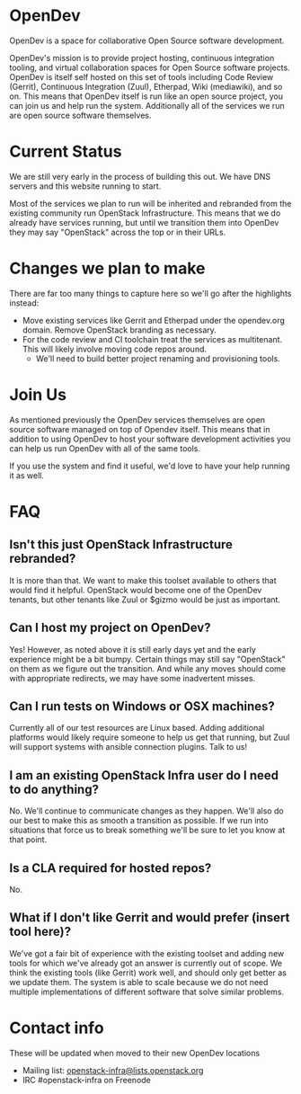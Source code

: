 OpenDev
=======

OpenDev is a space for collaborative Open Source software development.

OpenDev's mission is to provide project hosting, continuous integration
tooling, and virtual collaboration spaces for Open Source software projects.
OpenDev is itself self hosted on this set of tools including Code Review
(Gerrit), Continuous Integration (Zuul), Etherpad, Wiki (mediawiki), and
so on. This means that OpenDev itself is run like an open source project,
you can join us and help run the system. Additionally all of the services
we run are open source software themselves.

Current Status
==============

We are still very early in the process of building this out. We have
DNS servers and this website running to start.

Most of the services we plan to run will be inherited and rebranded from
the existing community run OpenStack Infrastructure. This means that we
do already have services running, but until we transition them into
OpenDev they may say "OpenStack" across the top or in their URLs.

Changes we plan to make
=======================

There are far too many things to capture here so we'll go after the
highlights instead:

* Move existing services like Gerrit and Etherpad under the opendev.org
  domain. Remove OpenStack branding as necessary.
* For the code review and CI toolchain treat the services as multitenant.
  This will likely involve moving code repos around.
  * We'll need to build better project renaming and provisioning tools.

Join Us
=======

As mentioned previously the OpenDev services themselves are open source
software managed on top of Opendev itself. This means that in addition to
using OpenDev to host your software development activities you can help us
run OpenDev with all of the same tools.

If you use the system and find it useful, we'd love to have your help
running it as well.

FAQ
===

Isn't this just OpenStack Infrastructure rebranded?
---------------------------------------------------

It is more than that. We want to make this toolset available to others
that would find it helpful. OpenStack would become one of the OpenDev
tenants, but other tenants like Zuul or $gizmo would be just as important.

Can I host my project on OpenDev?
---------------------------------

Yes! However, as noted above it is still early days yet and the early
experience might be a bit bumpy. Certain things may still say "OpenStack"
on them as we figure out the transition. And while any moves should come
with appropriate redirects, we may have some inadvertent misses.

Can I run tests on Windows or OSX machines?
-------------------------------------------

Currently all of our test resources are Linux based. Adding additional
platforms would likely require someone to help us get that running, but Zuul
will support systems with ansible connection plugins. Talk to us!

I am an existing OpenStack Infra user do I need to do anything?
---------------------------------------------------------------

No. We'll continue to communicate changes as they happen. We'll also
do our best to make this as smooth a transition as possible. If we run
into situations that force us to break something we'll be sure to let
you know at that point.

Is a CLA required for hosted repos?
-----------------------------------

No.

What if I don't like Gerrit and would prefer (insert tool here)?
----------------------------------------------------------------

We've got a fair bit of experience with the existing toolset and adding
new tools for which we've already got an answer is currently out of scope.
We think the existing tools (like Gerrit) work well, and should only get
better as we update them. The system is able to scale because we do not need
multiple implementations of different software that solve similar problems.

Contact info
============

These will be updated when moved to their new OpenDev locations

* Mailing list: openstack-infra@lists.openstack.org
* IRC #openstack-infra on Freenode
